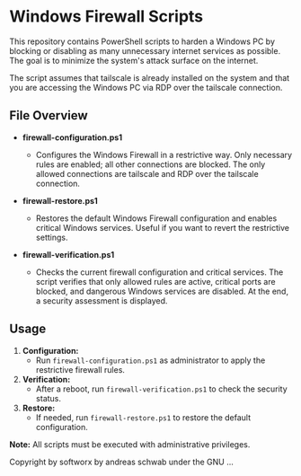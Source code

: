 # Windows Firewall Scripts

This repository contains PowerShell scripts to harden a Windows PC by blocking or disabling as many unnecessary internet services as possible. The goal is to minimize the system's attack surface on the internet.

The script assumes that tailscale is already installed on the system and that you are accessing the Windows PC via RDP over the tailscale connection. 

## File Overview

- **firewall-configuration.ps1**
  - Configures the Windows Firewall in a restrictive way. Only necessary rules are enabled; all other connections are blocked. The only allowed connections are tailscale and RDP over the tailscale connection.

- **firewall-restore.ps1**
  - Restores the default Windows Firewall configuration and enables critical Windows services. Useful if you want to revert the restrictive settings.

- **firewall-verification.ps1**
  - Checks the current firewall configuration and critical services. The script verifies that only allowed rules are active, critical ports are blocked, and dangerous Windows services are disabled. At the end, a security assessment is displayed.

## Usage

1. **Configuration:**
   - Run `firewall-configuration.ps1` as administrator to apply the restrictive firewall rules.
2. **Verification:**
   - After a reboot, run `firewall-verification.ps1` to check the security status.
3. **Restore:**
   - If needed, run `firewall-restore.ps1` to restore the default configuration.

**Note:**
All scripts must be executed with administrative privileges.

Copyright by softworx by andreas schwab under the GNU ...